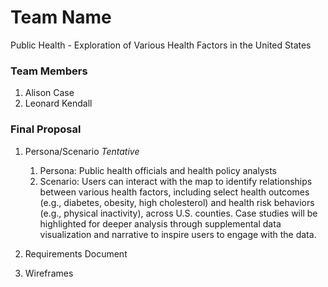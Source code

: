 # Team Name
Public Health - Exploration of Various Health Factors in the United States

### Team Members
1. Alison Case 
2. Leonard Kendall

### Final Proposal
1. Persona/Scenario *Tentative*
    1. Persona: Public health officials and health policy analysts
    2. Scenario: Users can interact with the map to identify relationships between various health factors, including select health outcomes (e.g., diabetes, obesity, high cholesterol) and health risk behaviors (e.g., physical inactivity), across U.S. counties. Case studies will be highlighted for deeper analysis through supplemental data visualization and narrative to inspire users to engage with the data.
2. Requirements Document

3. Wireframes






